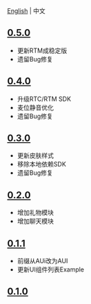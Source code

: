 
[English](CHANGELOG.md) | 中文

## [0.5.0](https://github.com/AgoraIO-Community/AUIKitKaraoke/releases/tag/0.5.0)
- 更新RTM成稳定版
- 遗留Bug修复

## [0.4.0](https://github.com/AgoraIO-Community/AUIKitKaraoke/releases/tag/0.4.0)
- 升级RTC/RTM SDK
- 麦位静音优化
- 遗留Bug修复
  
## [0.3.0](https://github.com/AgoraIO-Community/AUIKitKaraoke/releases/tag/0.3.0)
- 更新皮肤样式
- 移除本地依赖SDK
- 遗留Bug修复

## [0.2.0](https://github.com/AgoraIO-Community/AUIKitKaraoke/releases/tag/0.2.0)
- 增加礼物模块
- 增加聊天模块

## [0.1.1](https://github.com/AgoraIO-Community/AUIKitKaraoke/releases/tag/0.1.1)

- 前缀从AUi改为AUI
- 更新UI组件列表Example


## [0.1.0](https://github.com/AgoraIO-Community/AUIKitKaraoke/releases/tag/0.1.0)



